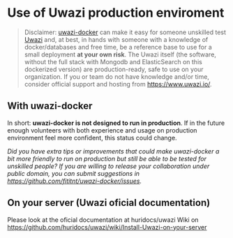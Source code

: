 # Use of Uwazi production enviroment
> Disclaimer: [uwazi-docker](https://github.com/fititnt/uwazi-docker) can make it
easy for someone unskilled test [Uwazi](https://www.uwazi.io/) and, at best,
in hands with someone with a knowledge of docker/databases and free time, be a
reference base to use for a small deployment **at your own risk**. The Uwazi
itself (the software, without the full stack with Mongodb and ElasticSearch on
this dockerized version) are production-ready, safe to use on your organization.
If you or team do not have knowledge and/or time, consider official support and
hosting from <https://www.uwazi.io/>.

## With uwazi-docker

In short: **uwazi-docker is not designed to run in production**. If in the
future enough volunteers with both experience and usage on production
environment feel more confident, this status could change.

_Did you have extra tips or improvements that could make uwazi-docker a bit more
friendly to run on production but still be able to be tested for unskilled
people? If you are willing to release your collaboration under public domain,
you can submit suggestions in <https://github.com/fititnt/uwazi-docker/issues>._

## On your server (Uwazi oficial documentation)

Please look at the oficial documentation at huridocs/uwazi Wiki on
<https://github.com/huridocs/uwazi/wiki/Install-Uwazi-on-your-server>